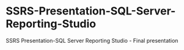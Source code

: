 # SSRS-Presentation-SQL-Server-Reporting-Studio
SSRS Presentation-SQL Server Reporting Studio - Final presentation
